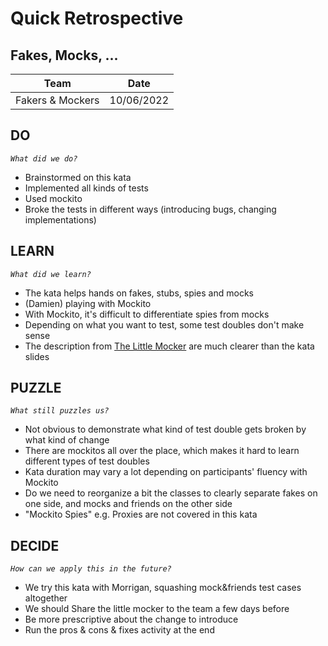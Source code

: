 # Quick Retrospective

## Fakes, Mocks, ...

| Team             | Date       |
|------------------|------------|
| Fakers & Mockers | 10/06/2022 |

## DO
_`What did we do?`_

- Brainstormed on this kata
- Implemented all kinds of tests
- Used mockito
- Broke the tests in different ways (introducing bugs, changing implementations)

## LEARN
_`What did we learn?`_

- The kata helps hands on fakes, stubs, spies and mocks
- (Damien) playing with Mockito
- With Mockito, it's difficult to differentiate spies from mocks
- Depending on what you want to test, some test doubles don't make sense
- The description from [The Little Mocker](https://blog.cleancoder.com/uncle-bob/2014/05/14/TheLittleMocker.html) are much clearer than the kata slides

## PUZZLE
_`What still puzzles us?`_

- Not obvious to demonstrate what kind of test double gets broken by what kind of change
- There are mockitos all over the place, which makes it hard to learn different types of test doubles
- Kata duration may vary a lot depending on participants' fluency with Mockito
- Do we need to reorganize a bit the classes to clearly separate fakes on one side, and mocks and friends on the other side
- "Mockito Spies" e.g. Proxies are not covered in this kata

## DECIDE
_`How can we apply this in the future?`_

- We try this kata with Morrigan, squashing mock&friends test cases altogether
- We should Share the little mocker to the team a few days before
- Be more prescriptive about the change to introduce
- Run the pros & cons & fixes activity at the end

